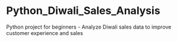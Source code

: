 # Python_Diwali_Sales_Analysis
Python project for beginners - Analyze Diwali sales data to improve customer experience and sales
